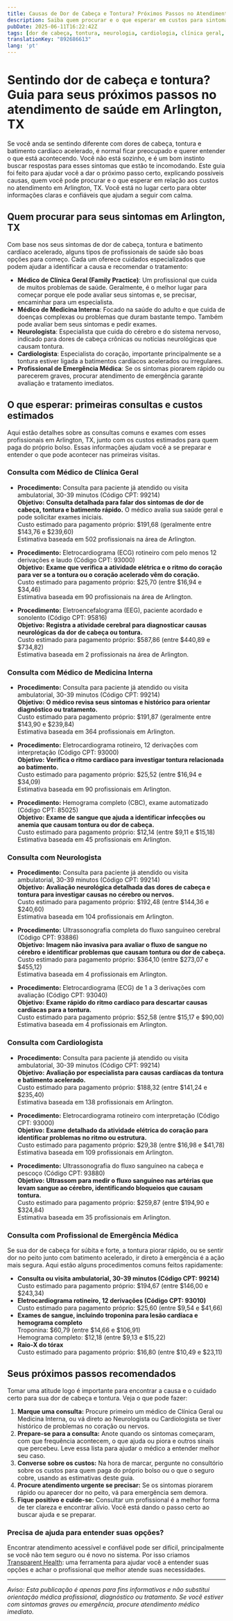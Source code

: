 ```yaml
---
title: Causas de Dor de Cabeça e Tontura? Próximos Passos no Atendimento de Saúde em Arlington, TX  
description: Saiba quem procurar e o que esperar em custos para sintomas de dor de cabeça e tontura em Arlington, TX, para tomar a próxima decisão com segurança.  
pubDate: 2025-06-11T16:22:42Z
tags: [dor de cabeça, tontura, neurologia, cardiologia, clínica geral, Arlington TX, custos com saúde, sintomas]
translationKey: "892686613"
lang: 'pt'
---
```


# Sentindo dor de cabeça e tontura? Guia para seus próximos passos no atendimento de saúde em Arlington, TX

Se você anda se sentindo diferente com dores de cabeça, tontura e batimento cardíaco acelerado, é normal ficar preocupado e querer entender o que está acontecendo. Você não está sozinho, e é um bom instinto buscar respostas para esses sintomas que estão te incomodando. Este guia foi feito para ajudar você a dar o próximo passo certo, explicando possíveis causas, quem você pode procurar e o que esperar em relação aos custos no atendimento em Arlington, TX. Você está no lugar certo para obter informações claras e confiáveis que ajudam a seguir com calma.

## Quem procurar para seus sintomas em Arlington, TX

Com base nos seus sintomas de dor de cabeça, tontura e batimento cardíaco acelerado, alguns tipos de profissionais de saúde são boas opções para começo. Cada um oferece cuidados especializados que podem ajudar a identificar a causa e recomendar o tratamento:

- **Médico de Clínica Geral (Family Practice)**: Um profissional que cuida de muitos problemas de saúde. Geralmente, é o melhor lugar para começar porque ele pode avaliar seus sintomas e, se precisar, encaminhar para um especialista.  
- **Médico de Medicina Interna**: Focado na saúde do adulto e que cuida de doenças complexas ou problemas que duram bastante tempo. Também pode avaliar bem seus sintomas e pedir exames.  
- **Neurologista**: Especialista que cuida do cérebro e do sistema nervoso, indicado para dores de cabeça crônicas ou notícias neurológicas que causam tontura.  
- **Cardiologista**: Especialista do coração, importante principalmente se a tontura estiver ligada a batimentos cardíacos acelerados ou irregulares.  
- **Profissional de Emergência Médica**: Se os sintomas piorarem rápido ou parecerem graves, procurar atendimento de emergência garante avaliação e tratamento imediatos.

## O que esperar: primeiras consultas e custos estimados

Aqui estão detalhes sobre as consultas comuns e exames com esses profissionais em Arlington, TX, junto com os custos estimados para quem paga do próprio bolso. Essas informações ajudam você a se preparar e entender o que pode acontecer nas primeiras visitas.

### Consulta com Médico de Clínica Geral

- **Procedimento:** Consulta para paciente já atendido ou visita ambulatorial, 30-39 minutos (Código CPT: 99214)  
  **Objetivo:** **Consulta detalhada para falar dos sintomas de dor de cabeça, tontura e batimento rápido.** O médico avalia sua saúde geral e pode solicitar exames iniciais.  
  Custo estimado para pagamento próprio: $191,68 (geralmente entre $143,76 e $239,60)  
  Estimativa baseada em 502 profissionais na área de Arlington.

- **Procedimento:** Eletrocardiograma (ECG) rotineiro com pelo menos 12 derivações e laudo (Código CPT: 93000)  
  **Objetivo:** **Exame que verifica a atividade elétrica e o ritmo do coração para ver se a tontura ou o coração acelerado vêm do coração.**  
  Custo estimado para pagamento próprio: $25,70 (entre $16,94 e $34,46)  
  Estimativa baseada em 90 profissionais na área de Arlington.

- **Procedimento:** Eletroencefalograma (EEG), paciente acordado e sonolento (Código CPT: 95816)  
  **Objetivo:** **Registra a atividade cerebral para diagnosticar causas neurológicas da dor de cabeça ou tontura.**  
  Custo estimado para pagamento próprio: $587,86 (entre $440,89 e $734,82)  
  Estimativa baseada em 2 profissionais na área de Arlington.

### Consulta com Médico de Medicina Interna

- **Procedimento:** Consulta para paciente já atendido ou visita ambulatorial, 30-39 minutos (Código CPT: 99214)  
  **Objetivo:** **O médico revisa seus sintomas e histórico para orientar diagnóstico ou tratamento.**  
  Custo estimado para pagamento próprio: $191,87 (geralmente entre $143,90 e $239,84)  
  Estimativa baseada em 364 profissionais em Arlington.

- **Procedimento:** Eletrocardiograma rotineiro, 12 derivações com interpretação (Código CPT: 93000)  
  **Objetivo:** **Verifica o ritmo cardíaco para investigar tontura relacionada ao batimento.**  
  Custo estimado para pagamento próprio: $25,52 (entre $16,94 e $34,09)  
  Estimativa baseada em 90 profissionais em Arlington.

- **Procedimento:** Hemograma completo (CBC), exame automatizado (Código CPT: 85025)  
  **Objetivo:** **Exame de sangue que ajuda a identificar infecções ou anemia que causam tontura ou dor de cabeça.**  
  Custo estimado para pagamento próprio: $12,14 (entre $9,11 e $15,18)  
  Estimativa baseada em 45 profissionais em Arlington.

### Consulta com Neurologista

- **Procedimento:** Consulta para paciente já atendido ou visita ambulatorial, 30-39 minutos (Código CPT: 99214)  
  **Objetivo:** **Avaliação neurológica detalhada das dores de cabeça e tontura para investigar causas no cérebro ou nervos.**  
  Custo estimado para pagamento próprio: $192,48 (entre $144,36 e $240,60)  
  Estimativa baseada em 104 profissionais em Arlington.

- **Procedimento:** Ultrassonografia completa do fluxo sanguíneo cerebral (Código CPT: 93886)  
  **Objetivo:** **Imagem não invasiva para avaliar o fluxo de sangue no cérebro e identificar problemas que causam tontura ou dor de cabeça.**  
  Custo estimado para pagamento próprio: $364,10 (entre $273,07 e $455,12)  
  Estimativa baseada em 4 profissionais em Arlington.

- **Procedimento:** Eletrocardiograma (ECG) de 1 a 3 derivações com avaliação (Código CPT: 93040)  
  **Objetivo:** **Exame rápido do ritmo cardíaco para descartar causas cardíacas para a tontura.**  
  Custo estimado para pagamento próprio: $52,58 (entre $15,17 e $90,00)  
  Estimativa baseada em 4 profissionais em Arlington.

### Consulta com Cardiologista

- **Procedimento:** Consulta para paciente já atendido ou visita ambulatorial, 30-39 minutos (Código CPT: 99214)  
  **Objetivo:** **Avaliação por especialista para causas cardíacas da tontura e batimento acelerado.**  
  Custo estimado para pagamento próprio: $188,32 (entre $141,24 e $235,40)  
  Estimativa baseada em 138 profissionais em Arlington.

- **Procedimento:** Eletrocardiograma rotineiro com interpretação (Código CPT: 93000)  
  **Objetivo:** **Exame detalhado da atividade elétrica do coração para identificar problemas no ritmo ou estrutura.**  
  Custo estimado para pagamento próprio: $29,38 (entre $16,98 e $41,78)  
  Estimativa baseada em 109 profissionais em Arlington.

- **Procedimento:** Ultrassonografia do fluxo sanguíneo na cabeça e pescoço (Código CPT: 93880)  
  **Objetivo:** **Ultrassom para medir o fluxo sanguíneo nas artérias que levam sangue ao cérebro, identificando bloqueios que causam tontura.**  
  Custo estimado para pagamento próprio: $259,87 (entre $194,90 e $324,84)  
  Estimativa baseada em 35 profissionais em Arlington.

### Consulta com Profissional de Emergência Médica

Se sua dor de cabeça for súbita e forte, a tontura piorar rápido, ou se sentir dor no peito junto com batimento acelerado, ir direto à emergência é a ação mais segura. Aqui estão alguns procedimentos comuns feitos rapidamente:

- **Consulta ou visita ambulatorial, 30-39 minutos (Código CPT: 99214)**  
  Custo estimado para pagamento próprio: $194,67 (entre $146,00 e $243,34)  
- **Eletrocardiograma rotineiro, 12 derivações (Código CPT: 93010)**  
  Custo estimado para pagamento próprio: $25,60 (entre $9,54 e $41,66)  
- **Exames de sangue, incluindo troponina para lesão cardíaca e hemograma completo**  
  Troponina: $60,79 (entre $14,66 e $106,91)  
  Hemograma completo: $12,18 (entre $9,13 e $15,22)  
- **Raio-X do tórax**  
  Custo estimado para pagamento próprio: $16,80 (entre $10,49 e $23,11)

## Seus próximos passos recomendados

Tomar uma atitude logo é importante para encontrar a causa e o cuidado certo para sua dor de cabeça e tontura. Veja o que pode fazer:

1. **Marque uma consulta:** Procure primeiro um médico de Clínica Geral ou Medicina Interna, ou vá direto ao Neurologista ou Cardiologista se tiver histórico de problemas no coração ou nervos.  
2. **Prepare-se para a consulta:** Anote quando os sintomas começaram, com que frequência acontecem, o que ajuda ou piora e outros sinais que percebeu. Leve essa lista para ajudar o médico a entender melhor seu caso.  
3. **Converse sobre os custos:** Na hora de marcar, pergunte no consultório sobre os custos para quem paga do próprio bolso ou o que o seguro cobre, usando as estimativas deste guia.  
4. **Procure atendimento urgente se precisar:** Se os sintomas piorarem rápido ou aparecer dor no peito, vá para emergência sem demora.  
5. **Fique positivo e cuide-se:** Consultar um profissional é a melhor forma de ter clareza e encontrar alívio. Você está dando o passo certo ao buscar ajuda e se preparar.

### Precisa de ajuda para entender suas opções?

Encontrar atendimento acessível e confiável pode ser difícil, principalmente se você não tem seguro ou é novo no sistema. Por isso criamos [Transparent Health](https://transparenthealth.ai): uma ferramenta para ajudar você a entender suas opções e achar o profissional que melhor atende suas necessidades.

---

*Aviso: Esta publicação é apenas para fins informativos e não substitui orientação médica profissional, diagnóstico ou tratamento. Se você estiver com sintomas graves ou emergência, procure atendimento médico imediato.*